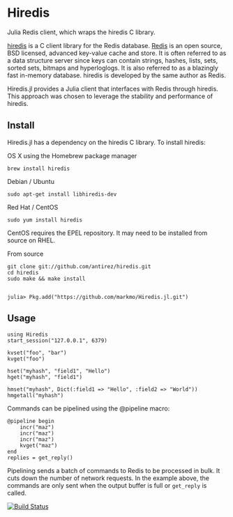 # Hiredis

Julia Redis client, which wraps the hiredis C library.

[hiredis](https://github.com/redis/hiredis) is a C client library for the Redis database. [Redis](http://redis.io/) is an open source, BSD licensed, advanced key-value cache and store. It is often referred to as a data structure server since keys can contain strings, hashes, lists, sets, sorted sets, bitmaps and hyperloglogs. It is also referred to as a blazingly fast in-memory database. hiredis is developed by the same author as Redis.

Hiredis.jl provides a Julia client that interfaces with Redis through hiredis. This approach was chosen to leverage the stability and performance of hiredis.

## Install

Hiredis.jl has a dependency on the hiredis C library. To install hiredis:

OS X using the Homebrew package manager

    brew install hiredis

Debian / Ubuntu

    sudo apt-get install libhiredis-dev

Red Hat / CentOS

    sudo yum install hiredis

CentOS requires the EPEL repository. It may need to be installed from source on RHEL.

From source

    git clone git://github.com/antirez/hiredis.git
    cd hiredis
    sudo make && make install


    julia> Pkg.add("https://github.com/markmo/Hiredis.jl.git")

## Usage

    using Hiredis
    start_session("127.0.0.1", 6379)

    kvset("foo", "bar")
    kvget("foo")

    hset("myhash", "field1", "Hello")
    hget("myhash", "field1")

    hmset("myhash", Dict(:field1 => "Hello", :field2 => "World"))
    hmgetall("myhash")

Commands can be pipelined using the @pipeline macro:

    @pipeline begin
        incr("maz")
        incr("maz")
        incr("maz")
        kvget("maz")
    end
    replies = get_reply()

Pipelining sends a batch of commands to Redis to be processed in bulk. It cuts down the number of network requests. In the example above, the commands are only sent when the output buffer is full or `get_reply` is called.

[![Build Status](https://travis-ci.org/markmo/Hiredis.jl.svg?branch=master)](https://travis-ci.org/markmo/Hiredis.jl)
